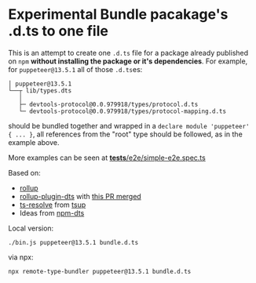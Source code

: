 # **Experimental** Bundle pacakage's .d.ts to one file

This is an attempt to create one `.d.ts` file for a package already published on `npm` **without installing the package or it's dependencies**.
For example, for `puppeteer@13.5.1` all of those `.d.ts`es:

```
│ puppeteer@13.5.1
└──┬ lib/types.dts
   │
   ├─ devtools-protocol@0.0.979918/types/protocol.d.ts
   └─ devtools-protocol@0.0.979918/types/protocol-mapping.d.ts
```

should be bundled together and wrapped in a `declare module 'puppeteer' { ... }`, all references from the "root" type should be followed, as in the example above.

More examples can be seen at [__tests__/e2e/simple-e2e.spec.ts](https://github.com/yurynix/remote-type-bundler/blob/main/__tests__/e2e/simple-e2e.spec.ts)


Based on:
* [rollup](https://github.com/rollup/rollup)
* [rollup-plugin-dts](https://github.com/Swatinem/rollup-plugin-dts) with [this PR merged](https://github.com/Swatinem/rollup-plugin-dts/pull/203)
* [ts-resolve](https://github.com/egoist/tsup/blob/dev/src/rollup/ts-resolve.ts) from [tsup](https://github.com/egoist/tsup)
* Ideas from [npm-dts](https://github.com/vytenisu/npm-dts)


Local version:
```shell
./bin.js puppeteer@13.5.1 bundle.d.ts
```

via npx:
```
npx remote-type-bundler puppeteer@13.5.1 bundle.d.ts
```
